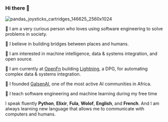### Hi there 👋

![pandas_joysticks_cartridges_146625_2560x1024](https://github.com/elias-ba/elias-ba/assets/86059666/cb3b016e-d281-41cf-8523-c6a830e06dd7)


🔘 I am a very curious person who loves using software engineering to solve problems in society.

🔘 I believe in building bridges between places and humans.

🔘 I am interested in machine intelligence, data & systems integration, and open source.  

🔘 I am currently at [OpenFn](https://github.com/OpenFn) building [Lightning](https://github.com/OpenFn/Lightning), a DPG, for automating complex data & systems integration.

🔘 I founded [GalsenAI](https://github.com/Galsenaicommunity/), one of the most active AI communities in Africa.

🔘 I teach software engineering and machine learning during my free time

I speak fluently **Python**, **Elixir**, **Fula**, **Wolof**, **English**, and **French**. And I am always learning new language that allows me to communicate with computers and humans. 
